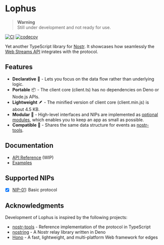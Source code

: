 # Lophus

> **Warning**\
> Still under development and not ready for use.

[![CI](https://github.com/hasundue/lophus/actions/workflows/ci.yml/badge.svg)](https://github.com/hasundue/lophus/actions/workflows/ci.yml)
[![codecov](https://codecov.io/github/hasundue/lophus/branch/main/graph/badge.svg?token=s01IMg4nI8)](https://codecov.io/github/hasundue/lophus)

Yet another TypeScript library for [Nostr][nostr]. It showcases how seamlessly
the [Web Streams API][streams-api] integrates with the protocol.

[nostr]: https://nostr.com
[streams-api]: https://developer.mozilla.org/docs/Web/API/Streams_API

## Features

- **Declarative** 🌊 - Lets you focus on the data flow rather than underlying
  logic.
- **Portable** 📦 - The client core (client.ts) has no dependencies on Deno or
  Node.js APIs.
- **Lightweight** 🪶 - The minified version of client core (client.min.js) is
  about 4.5 KB.
- **Modular** 🔌 - High-level interfaces and NIPs are implemented as
  [optional modules][modules], which enables you to keep an app as small as
  possible.
- **Compatible** 🤝 - Shares the same data structure for events as
  [nostr-tools][nostr-tools].

[modules]: https://github.com/hasundue/lophus/tree/main/lib
[nostr-tools]: https://github.com/nbd-wtf/nostr-tools

## Documentation

- [API Reference](https://deno.land/x/lophus) (WIP)
- [Examples](https://github.com/hasundue/lophus/tree/main/docs/EXAMPLES.md)

## Supported NIPs

- [x] [NIP-01](https://github.com/nostr-protocol/nips/blob/master/01.md): Basic
      protocol

## Acknowledgments

Development of Lophus is inspired by the following projects:

- [nostr-tools][nostr-tools] - Reference implementation of the protocol in
  TypeScript
- [nostring][nostring] - A Nostr relay library written in Deno
- [Hono][hono] - A fast, lightweight, and multi-platform Web framework for edges

[nostring]: https://github.com/xbol0/nostring
[hono]: https://github.com/honojs/hono
